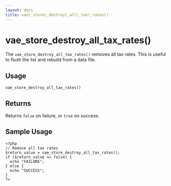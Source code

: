 ```yaml
---
layout: docs
title: vae\_store\_destroy\_all\_tax\_rates()
---
```


# vae\_store\_destroy\_all\_tax\_rates()

The `vae_store_destroy_all_tax_rates()` removes all tax rates. This is
useful to flush the list and rebuild from a data file.

## Usage

`vae_store_destroy_all_tax_rates()`

## Returns

Returns `false` on failure, or `true` on success.

## Sample Usage

    <?php
    // Remove all tax rates
    $return_value = vae_store_destroy_all_tax_rates();
    if ($return_value == false) {
      echo "FAILURE";
    } else {
      echo "SUCCESS";
    }
    ?>
